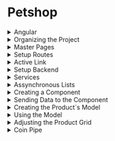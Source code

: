 # Petshop

<details>
  <summary>Angular</summary>

This project was generated with [Angular CLI](https://github.com/angular/angular-cli) version 12.2.12.

## Development server

Run `ng serve` for a dev server. Navigate to `http://localhost:4200/`. The app will automatically reload if you change any of the source files.

## Code scaffolding

Run `ng generate component component-name` to generate a new component. You can also use `ng generate directive|pipe|service|class|guard|interface|enum|module`.

## Build

Run `ng build` to build the project. The build artifacts will be stored in the `dist/` directory.

## Running unit tests

Run `ng test` to execute the unit tests via [Karma](https://karma-runner.github.io).

## Running end-to-end tests

Run `ng e2e` to execute the end-to-end tests via a platform of your choice. To use this command, you need to first add a package that implements end-to-end testing capabilities.

## Further help

To get more help on the Angular CLI use `ng help` or go check out the [Angular CLI Overview and Command Reference](https://angular.io/cli) page.

</details>

<details>
  <summary>Organizing the Project</summary>
  
Folders
  [+] New
  [m] Move

```ps
src/app/
    navbar/
    pages/							[+]
        account/					[+]
            login-page/				[m]
            pets-page/				[m]
            reset-password-page/	[m]
            signup-page/			[m]

        store/						[+]
            cart-page/				[m]
            products-page/			[m]
```

Delete from the pages and navbar in /app
*specs
*css (empty) < adjust \*ts

```
src/app/
    app.module.ts	<	adjust the imports
```

wt

```ps
  ng build
```

</details>

<details>
  <summary>Master Pages</summary>

```
src/app/
    app.component.html			Delete
    app.component.ts
    app-routing.module.ts
    pages/
        master/					Create Folder
            frame.page.ts		Create File
```

app.component.ts

```ts
import { Component } from '@angular/core';
@Component({
  selector: 'app-root',
  template: '<router-outlet></router-outlet>'					< change TemplateUrl to Template
})
export class AppComponent {
                                                                < remove title
}
```

app-routing.module.ts

```ts
import { NgModule } from '@angular/core';
import { RouterModule, Routes } from '@angular/router';
import { LoginPageComponent } from './pages/account/login-page/login-page.component';

const routes: Routes = [
  {
    path: 'login',								<
    component: LoginPageComponent				<
  }
];

@NgModule({
  imports: [RouterModule.forRoot(routes)],
  exports: [RouterModule]
})
export class AppRoutingModule { }
```

frame.page.ts

```ts
import { Component } from '@angular/core';

@Component({
    selector: 'app-frame-page',
    template: '<app-navbar></app-navbar><router-outlet></router-outlet>'			<
})
export class FramePageComponent {
}
```

</details>

<details>
    <summary>Setup Routes</summary>
  
```  
src/app/
    app.module.ts
    app-routing.module.ts
```
  
app.module.ts
```ts
import { NgModule } from '@angular/core';
import { BrowserModule } from '@angular/platform-browser';

import { AppRoutingModule } from './app-routing.module';
import { AppComponent } from './app.component';
import { NavbarComponent } from './navbar/navbar.component';
import { LoginPageComponent } from './pages/account/login-page/login-page.component';
import { PetsPageComponent } from './pages/account/pets-page/pets-page.component';
import { ResetPasswordPageComponent } from './pages/account/reset-password-page/reset-password-page.component';
import { SignupPageComponent } from './pages/account/signup-page/signup-page.component';
import { FramePageComponent } from './pages/master/frame.page';
import { CartPageComponent } from './pages/store/cart-page/cart-page.component';
import { ProductsPageComponent } from './pages/store/products-page/products-page.component';

@NgModule({
declarations: [
AppComponent,
NavbarComponent,
LoginPageComponent,
ResetPasswordPageComponent,
SignupPageComponent,
PetsPageComponent,
ProductsPageComponent,
CartPageComponent,
FramePageComponent < Add
],
imports: [
BrowserModule,
AppRoutingModule
],
providers: [],
bootstrap: [AppComponent]
})
export class AppModule { }

````

app-routing.module.ts

```ts
import { NgModule } from '@angular/core';
import { RouterModule, Routes } from '@angular/router';
import { LoginPageComponent } from './pages/account/login-page/login-page.component';
import { PetsPageComponent } from './pages/account/pets-page/pets-page.component';
import { ResetPasswordPageComponent } from './pages/account/reset-password-page/reset-password-page.component';
import { SignupPageComponent } from './pages/account/signup-page/signup-page.component';
import { FramePageComponent } from './pages/master/frame.page';
import { CartPageComponent } from './pages/store/cart-page/cart-page.component';
import { ProductsPageComponent } from './pages/store/products-page/products-page.component';

const routes: Routes = [
    {
        path: '',
        component: FramePageComponent,
        children: [
            { path: '', component: ProductsPageComponent },
            { path: 'cart', component: CartPageComponent }
        ]
    },
    {
        path: 'account',
        component: FramePageComponent,
        children: [
            { path: 'pets', component: PetsPageComponent }
        ]
    },
    { path: 'login', component: LoginPageComponent },
    { path: 'signup', component: SignupPageComponent },
    { path: 'reset-password', component: ResetPasswordPageComponent }
];

@NgModule({
    imports: [RouterModule.forRoot(routes)],
    exports: [RouterModule]
})
export class AppRoutingModule { }
````

</details>  
  
<details>
  <summary>Active Link</summary>

Highlights the triggered link

```
src/app/
    navbar/
        navbar.component.html
    pages/
        account/
            login-page/
                login-page.component.html
```

navbar.component.html

```html
<div class="uk-background-primary uk-light">
  <div class="uk-container">
    <nav class="uk-navbar-container uk-navbar-transparent uk-margin" uk-navbar>
      <div class="uk-navbar-left">
        <a class="uk-navbar-item uk-logo" href="/">
          <span
            class="uk-icon uk-margin-small-right"
            uk-icon="icon: icon-color-light; ratio: 0.15"
          ></span>
        </a>
        <ul class="uk-navbar-nav">
          <li>
            <a [routerLink]="['/']" routerLinkActive="uk-text-bold">Produtos</a>
          </li>
          <
          <li>
            <a [routerLink]="['/account/pets']" routerLinkActive="uk-text-bold"
              >Meus Pets</a
            >
          </li>
          <
          <li><a href="#">Consultas</a></li>
        </ul>
      </div>
      <div class="uk-navbar-right">
        <ul class="uk-navbar-nav">
          <li>
            <a [routerLink]="['/cart']" routerLinkActive="uk-text-bold">
              <
              <span
                class="uk-icon uk-margin-small-right"
                uk-icon="icon: cart"
              ></span>
              <span class="uk-badge">0</span>
            </a>
          </li>
          <li>
            <a href="#">
              <span
                class="uk-icon uk-margin-small-right"
                uk-icon="icon: user"
              ></span>
            </a>
          </li>
          <li>
            <a href="#">
              <span
                class="uk-icon uk-margin-small-right"
                uk-icon="icon: sign-out"
              ></span>
            </a>
          </li>
        </ul>
      </div>
    </nav>
  </div>
</div>
```

login-page.component.html

```html
<div class="uk-flex-center" uk-grid>
  <!-- 1/3 tela + mobile -->
  <div class="uk-width-1-4@m">
    <p class="uk-text-center uk-margin-large-top uk-margin-medium-bottom">
      <span class="uk-icon" uk-icon="icon: logo-color-dark; ratio: 0.7"></span>
    </p>

    <div class="uk-card uk-card-primary uk-card-body uk-box-shadow-small">
      <h3 class="uk-card-title">Autentique-se</h3>
      <div class="uk-margin">
        <input
          class="uk-input uk-form-large"
          type="email"
          placeholder="E-mail"
        />
      </div>
      <div class="uk-margin">
        <input
          class="uk-input uk-form-large"
          type="password"
          placeholder="Senha"
        />
      </div>
      <div class="uk-margin uk-text-right">
        <a href="/" class="uk-button uk-button-default">Entrar</a>
      </div>
    </div>

    <p class="uk-text-center">
      <a
        [routerLink]="['/signup']"
        <
        class="uk-button uk-width-1-1 uk-button-large uk-button-primary uk-margin-small-bottom"
      >
        Quero me cadastrar
      </a>
      <br />
      <a [routerLink]="['/reset-password']" class="uk-button uk-button-link">
        < Esqueci minha senha
      </a>
    </p>
  </div>
</div>
```

</details>  
  
<details>
    <summary>Setup Backend</summary>
    
https://mockon.com
    
wt
```ps    
Set-ExecutionPolicy Bypass -Scope Process -Force; iwr https://community.chocolatey.org/install.ps1 -UseBasicParsing | iex
choco install mockoon --version=1.4.0
```
    
> Mockoon
    
Tools/ Import all environment from files (7181.mockon.1.4.0.json)
    
Start Server

> Postman

New Workspace: PetStore

GET localhost:3000/v1/products SEND

</details>

<details>
    <summary>Services</summary>

```
src/app/
    pages/
        store/
            products-page/
                products-page.component.ts
    services/                                   < New Folder
        data.service.ts                         < New File
    app.module.ts
```

app.module.ts

```ts
import { NgModule } from '@angular/core';
import { BrowserModule } from '@angular/platform-browser';
import { HttpClientModule } from '@angular/common/http';             < Import

import { AppRoutingModule } from './app-routing.module';
import { AppComponent } from './app.component';
import { NavbarComponent } from './navbar/navbar.component';
import { LoginPageComponent } from './pages/account/login-page/login-page.component';
import { PetsPageComponent } from './pages/account/pets-page/pets-page.component';
import { ResetPasswordPageComponent } from './pages/account/reset-password-page/reset-password-page.component';
import { SignupPageComponent } from './pages/account/signup-page/signup-page.component';
import { FramePageComponent } from './pages/master/frame.page';
import { CartPageComponent } from './pages/store/cart-page/cart-page.component';
import { ProductsPageComponent } from './pages/store/products-page/products-page.component';

@NgModule({
    declarations: [
        AppComponent,
        NavbarComponent,
        LoginPageComponent,
        ResetPasswordPageComponent,
        SignupPageComponent,
        PetsPageComponent,
        ProductsPageComponent,
        CartPageComponent,
        FramePageComponent
    ],
    imports: [
        BrowserModule,
        HttpClientModule,               < Import
        AppRoutingModule
    ],
    providers: [],
    bootstrap: [AppComponent]
})
export class AppModule { }
```

data.service.ts

```ts
import { Injectable } from "@angular/core";
import { HttpClient } from "@angular/common/http";

@Injectable({
  providedIn: "root",
})
export class DataService {
  constructor(private http: HttpClient) {}

  getProducts() {
    return this.http.get<any[]>("http://localhost:3000/v1/products");
  }
}
```

products-page.component.ts

```ts
import { Component, OnInit } from "@angular/core";
import { DataService } from "src/app/services/data.service";

@Component({
  selector: "app-products-page",
  templateUrl: "./products-page.component.html",
})
export class ProductsPageComponent implements OnInit {
  constructor(data: DataService) {}

  ngOnInit(): void {}
}
```

</details>

<details>
  <summary>Assynchronous Lists</summary>

```
tsconfig.json
src/app/
    pages/store/products-page/
        products-page.component.html
        products-page.component.ts
```

tsconfig.json

```json
/* To learn more about this file see: https://angular.io/config/tsconfig. */
{
    "compileOnSave": false,
    "compilerOptions": {
        "baseUrl": "./",
        "outDir": "./dist/out-tsc",
        "forceConsistentCasingInFileNames": true,
        "strict": true,
        "noImplicitReturns": true,
        "noFallthroughCasesInSwitch": true,
        "sourceMap": true,
        "declaration": false,
        "downlevelIteration": true,
        "experimentalDecorators": true,
        "moduleResolution": "node",
        "importHelpers": true,
        "target": "es2017",
        "module": "es2020",
        "lib": [
        "es2018",
        "dom"
        ],
        "strictPropertyInitialization": false               <
    },
    "angularCompilerOptions": {
        "enableI18nLegacyMessageIdFormat": false,
        "strictInjectionParameters": true,
        "strictInputAccessModifiers": true,
        "strictTemplates": true
    }
}
```

products-page.component.ts

```ts
import { Component, OnInit } from '@angular/core';
import { Observable } from 'rxjs';                            <
import { DataService } from 'src/app/services/data.service';

@Component({
    selector: 'app-products-page',
    templateUrl: './products-page.component.html',
})
export class ProductsPageComponent implements OnInit {

    public products$: Observable<any[]>;                      <

    constructor(private data: DataService) {                  <
    }

    ngOnInit(): void {
        this.products$ = this.data.getProducts();             <
    }
}
```

products-page.component.html

```html
<div class="uk-container">
  <div class="uk-grid uk-margin-small-top">
    <div
      class="uk-width-1-2 uk-margin-small-bottom"
      *ngFor="let product of products$ | async"
    >
      <div
        class="uk-card uk-card-default uk-grid-collapse uk-child-width-1-2@s uk-margin"
        uk-grid
      >
        <div class="uk-card-media-left uk-cover-container">
          <img src="{{ product.images[0] }}" alt="" uk-cover /> <
        </div>
        <div>
          <div class="uk-card-body">
            <h3 class="uk-card-title">{{ product.price }}</h3>
            <
            <p>{{ product.title }}</p>
            <
            <button class="uk-button uk-button-default">
              <span class="uk-icon uk-margin-small-right"></span>
              Adicionar
            </button>
          </div>
        </div>
      </div>
    </div>
  </div>
</div>
```

</details>

<details>
  <summary>Creating a Component</summary>

wt

```ps
    ng generate component components/store/product-card
```

```
src/
    app/
        app.module.ts
        components/
            shared/
            store/
                product-card/
                    product-card.component.ts
                    product.card.component.html
    pages/
        store/
            products-page/
                products-page.component.html
```

Move **src/app/navbar/** to **/src/app/components/shared/**

app.module.ts

```ts
import { NgModule } from '@angular/core';
import { BrowserModule } from '@angular/platform-browser';
import { HttpClientModule } from '@angular/common/http';

import { AppRoutingModule } from './app-routing.module';
import { AppComponent } from './app.component';
import { NavbarComponent } from './components/shared/navbar/navbar.component';                   <
import { LoginPageComponent } from './pages/account/login-page/login-page.component';
import { PetsPageComponent } from './pages/account/pets-page/pets-page.component';
import { ResetPasswordPageComponent } from './pages/account/reset-password-page/reset-password-page.component';
import { SignupPageComponent } from './pages/account/signup-page/signup-page.component';
import { FramePageComponent } from './pages/master/frame.page';
import { CartPageComponent } from './pages/store/cart-page/cart-page.component';
import { ProductsPageComponent } from './pages/store/products-page/products-page.component';
import { ProductCardComponent } from './components/store/product-card/product-card.component';

@NgModule({
    declarations: [
        AppComponent,
        NavbarComponent,
        LoginPageComponent,
        ResetPasswordPageComponent,
        SignupPageComponent,
        PetsPageComponent,
        ProductsPageComponent,
        CartPageComponent,
        FramePageComponent,
        ProductCardComponent
    ],
    imports: [
        BrowserModule,
        HttpClientModule,
        AppRoutingModule
    ],
    providers: [],
    bootstrap: [AppComponent]
})
export class AppModule { }
```

product-card.component.ts

```ts
import { Component, OnInit } from "@angular/core";

@Component({
  selector: "app-product-card",
  templateUrl: "./product-card.component.html",
})
export class ProductCardComponent implements OnInit {
  constructor() {}

  ngOnInit(): void {}
}
```

product.card.component.html

```html
<p>product-card works!</p>
```

products-page.component.html

```html
<div class="uk-container">
  <div class="uk-grid uk-margin-small-top">
    <div
      class="uk-width-1-2 uk-margin-small-bottom"
      *ngFor="let product of products$ | async"
    >
      <app-product-card></app-product-card>
    </div>
  </div>
</div>
```

</details>

<details>
    <summary>Sending Data to the Component</summary>

```
src/
    app/
        components/
            store/
                product-card/
                    product-card.component.html
                    product-card.component.ts
        pages/
            store/
                products-page/
                    products-page.component.html
```

product-card.component.ts

```ts
import { Component, Input, OnInit } from '@angular/core';               <

@Component({
    selector: 'app-product-card',
    templateUrl: './product-card.component.html'
})
export class ProductCardComponent implements OnInit {

    @Input() product: any;                                              <

    constructor() { }

    ngOnInit(): void {
    }

}
```

product-card.component.html

```html
<div
  class="uk-card uk-card-default uk-grid-collapse uk-child-width-1-2@s uk-margin"
  uk-grid
>
  <div class="uk-card-media-left uk-cover-container">
    <img src="{{ product.images[0] }}" alt="" uk-cover />
  </div>
  <div>
    <div class="uk-card-body">
      <h3 class="uk-card-title">{{ product.price }}</h3>
      <p>{{ product.title }}</p>
      <button class="uk-button uk-button-default">
        <span class="uk-icon uk-margin-small-right"></span>
        Adicionar
      </button>
    </div>
  </div>
</div>
```

products-page.component.html

```html
<div class="uk-container">
  <div class="uk-grid uk-margin-small-top">
    <div
      class="uk-width-1-2 uk-margin-small-bottom"
      *ngFor="let product of products$ | async"
    >
      <app-product-card [product]="product"></app-product-card> <
    </div>
  </div>
</div>
```

</details>

<details>
    <summary>Creating the Product´s Model</summary>

```
src/app/models/
    product.model.ts
```

product.model.ts

```ts
export class Product {
  public _id: string;
  public title: string;
  public category: string;
  public description: string;
  public price: number;
  public image: string;
}
```

</details>

<details>
    <summary>Using the Model</summary>

```
src/app/
    components/
        store/product-card/
            product-card.component.ts
            product-card.component.html
        pages/
            store/
                products-page/
                    products-page.component.ts
    services/
        data.service.ts
```

data.service.ts

```ts
import { Injectable } from '@angular/core';
import { HttpClient } from '@angular/common/http';
import { Product } from '../models/product.model';                              <

@Injectable({
    providedIn: 'root'
})
export class DataService {
    constructor(private http: HttpClient) { }

    getProducts() {
        return this.http.get<Product[]>('http://localhost:3000/v1/products');   <
    }
}
```

products-page.component.ts

```ts
import { Component, OnInit } from '@angular/core';
import { Observable } from 'rxjs';
import { Product } from 'src/app/models/product.model';                         <
import { DataService } from 'src/app/services/data.service';

@Component({
selector: 'app-products-page',
templateUrl: './products-page.component.html',
})
export class ProductsPageComponent implements OnInit {

    public products$: Observable<Product[]>;                                    <

    constructor(private data: DataService) {
    }

    ngOnInit(): void {
        this.products$ = this.data.getProducts();
    }
}
```

product-card.component.ts

```ts
import { Component, Input, OnInit } from '@angular/core';
import { Product } from 'src/app/models/product.model';                         <

@Component({
    selector: 'app-product-card',
    templateUrl: './product-card.component.html'
})
export class ProductCardComponent implements OnInit {

    @Input() product: Product;                                                  <

    constructor() { }

    ngOnInit(): void {
    }
}
```

product-card.component.html

```html
<div
  class="uk-card uk-card-default uk-grid-collapse uk-child-width-1-2@s uk-margin"
  uk-grid
>
  <div class="uk-card-media-left uk-cover-container">
    <img src="{{ product.image[0] }}" alt="" uk-cover />
  </div>
  <div>
    <div class="uk-card-body">
      <h3 class="uk-card-title">{{ product.price }}</h3>
      <p>{{ product.title }}</p>
      <button class="uk-button uk-button-default">
        <span class="uk-icon uk-margin-small-right"></span>
        Adicionar
      </button>
    </div>
  </div>
</div>
```

</details>

<details>
    <summary>Adjusting the Product Grid</summary>

```
src/app/
    components/store/product-card/
        product-card.component.html
    pages/store/products-page/
        products-page.component.html
```

product-card.component.html

```html
<div class="uk-card uk-card-default">
  <
  <div class="uk-card-media-top uk-text-center">
    <
    <img
      src="{{ product.image[0] }}"
      height="150"
      width="150"
      class="uk-margin-small-top uk-border-circle"
      alt=""
    />
    <
  </div>
  <div>
    <div class="uk-card-body">
      <h3 class="uk-card-title">{{ product.price }}</h3>
      <p style="height:50px;">{{ product.title }}</p>
      <
      <button class="uk-button uk-button-default">
        <span class="uk-icon uk-margin-small-right"></span>
        Adicionar
      </button>
    </div>
  </div>
</div>
```

products-page.component.html

```html
<div class="uk-container">
  <div class="uk-grid uk-margin-small-top">
    <div
      class="uk-width-1-3 uk-margin-small-bottom"
      *ngFor="let product of products$ | async"
    >
      <
      <app-product-card [product]="product"></app-product-card>
    </div>
  </div>
</div>
```

</details>

<details>
  <summary>Coin Pipe</summary>

```
src/app/
    components/store/product-card/
        product-card.component.html
```

product-card.component.html

```html
<div class="uk-card uk-card-default">
  <div class="uk-card-media-top uk-text-center">
    <img
      src="{{ product.image[0] }}"
      height="150"
      width="150"
      class="uk-margin-small-top uk-border-circle"
      alt=""
    />
  </div>
  <div>
    <div class="uk-card-body">
      <h3 class="uk-card-title">
        {{ (product.price / 100) | currency: 'BRL' }}
      </h3>
      <
      <p style="height:50px;">{{ product.title }}</p>
      <button class="uk-button uk-button-default">
        <span class="uk-icon uk-margin-small-right"></span>
        Adicionar
      </button>
    </div>
  </div>
</div>
```

</details>

<!--
<details>
  <summary></summary>
</details>
-->
